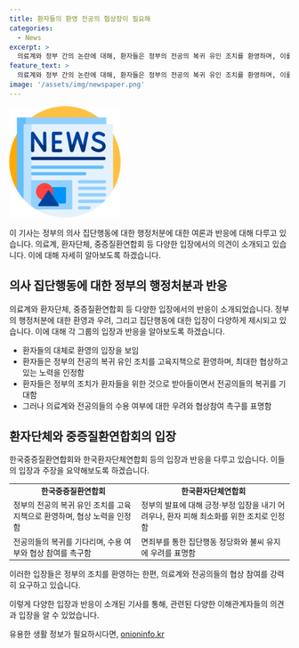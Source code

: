 ```yaml
---
title: 환자들의 환영 전공의 협상장이 필요해
categories:
  - News
excerpt: >
  의료계와 정부 간의 논란에 대해, 환자들은 정부의 전공의 복귀 유인 조치를 환영하며, 이를 고육지책으로 평가했다. 한편, 면죄부를 비판하며 집단행동 재발 우려도 나왔다. 환자들의 입장은 분분한 가운데, 전공의와 의료계의 대응에 대한 우려도 표명되었다. 관련 단체들은 수용 여부와 향후 정책 참여에 대한 우려를 제기했다. 아울러 면죄부 결정으로 집단행동이 정당화되고 추가적인 문제가 발생하지 않을까 우려하는 목소리도 나왔다.
feature_text: >
  의료계와 정부 간의 논란에 대해, 환자들은 정부의 전공의 복귀 유인 조치를 환영하며, 이를 고육지책으로 평가했다. 한편, 면죄부를 비판하며 집단행동 재발 우려도 나왔다. 환자들의 입장은 분분한 가운데, 전공의와 의료계의 대응에 대한 우려도 표명되었다. 관련 단체들은 수용 여부와 향후 정책 참여에 대한 우려를 제기했다. 아울러 면죄부 결정으로 집단행동이 정당화되고 추가적인 문제가 발생하지 않을까 우려하는 목소리도 나왔다.
image: '/assets/img/newspaper.png'
---
```


<p><img src="/assets/img/newspaper.png" alt="kimp 속보" /></p>

<p>이 기사는 정부의 의사 집단행동에 대한 행정처분에 대한 여론과 반응에 대해 다루고 있습니다. 의료계, 환자단체, 중증질환연합회 등 다양한 입장에서의 의견이 소개되고 있습니다. 이에 대해 자세히 알아보도록 하겠습니다.</p>

<h2 data-ke-size="size26">의사 집단행동에 대한 정부의 행정처분과 반응</h2>

<p>의료계와 환자단체, 중증질환연합회 등 다양한 입장에서의 반응이 소개되었습니다. 정부의 행정처분에 대한 환영과 우려, 그리고 집단행동에 대한 입장이 다양하게 제시되고 있습니다. 이에 대해 각 그룹의 입장과 반응을 알아보도록 하겠습니다.</p>

<ul>
  <li>환자들의 대체로 환영의 입장을 보임</li>
  <li>환자들은 정부의 전공의 복귀 유인 조치를 고육지책으로 환영하며, 최대한 협상하고 있는 노력을 인정함</li>
  <li>환자들은 정부의 조치가 환자들을 위한 것으로 받아들이면서 전공의들의 복귀를 기대함</li>
  <li>그러나 의료계와 전공의들의 수용 여부에 대한 우려와 협상참여 촉구를 표명함</li>
</ul>

<h2 data-ke-size="size26">환자단체와 중증질환연합회의 입장</h2>

<p>한국중증질환연합회와 한국환자단체연합회 등의 입장과 반응을 다루고 있습니다. 이들의 입장과 주장을 요약해보도록 하겠습니다.</p>

<table>
  <tr>
    <td style="text-align: center; height: 17px;"><b>한국중증질환연합회</b></td>
    <td style="text-align: center; height: 17px;"><b>한국환자단체연합회</b></td>
  </tr>
  <tr>
    <td>정부의 전공의 복귀 유인 조치를 고육지책으로 환영하며, 협상 노력을 인정함</td>
    <td>정부의 발표에 대해 긍정·부정 입장을 내기 어려우나, 환자 피해 최소화를 위한 조치로 인정함</td>
  </tr>
  <tr>
    <td>전공의들의 복귀를 기다리며, 수용 여부와 협상 참여를 촉구함</td>
    <td>면죄부를 통한 집단행동 정당화와 불씨 유지에 우려를 표명함</td>
  </tr>
</table>

<p>이러한 입장들은 정부의 조치를 환영하는 한편, 의료계와 전공의들의 협상 참여를 강력히 요구하고 있습니다.</p>

<p>이렇게 다양한 입장과 반응이 소개된 기사를 통해, 관련된 다양한 이해관계자들의 의견과 입장을 알 수 있었습니다.</p>
유용한 생활 정보가 필요하시다면, <a href="https://onioninfo.kr" rel="dofollow">onioninfo.kr</a>


